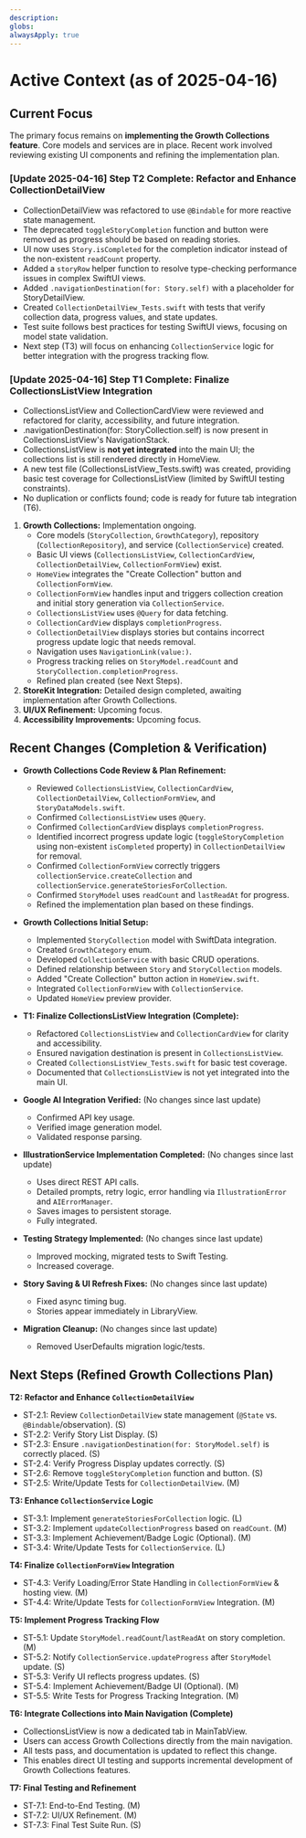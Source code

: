 ```yaml
---
description:
globs:
alwaysApply: true
---
```

# Active Context (as of 2025-04-16)

## Current Focus
The primary focus remains on **implementing the Growth Collections feature**. Core models and services are in place. Recent work involved reviewing existing UI components and refining the implementation plan.

### [Update 2025-04-16] Step T2 Complete: Refactor and Enhance CollectionDetailView
- CollectionDetailView was refactored to use `@Bindable` for more reactive state management.
- The deprecated `toggleStoryCompletion` function and button were removed as progress should be based on reading stories.
- UI now uses `Story.isCompleted` for the completion indicator instead of the non-existent `readCount` property.
- Added a `storyRow` helper function to resolve type-checking performance issues in complex SwiftUI views.
- Added `.navigationDestination(for: Story.self)` with a placeholder for StoryDetailView.
- Created `CollectionDetailView_Tests.swift` with tests that verify collection data, progress values, and state updates.
- Test suite follows best practices for testing SwiftUI views, focusing on model state validation.
- Next step (T3) will focus on enhancing `CollectionService` logic for better integration with the progress tracking flow.
  
### [Update 2025-04-16] Step T1 Complete: Finalize CollectionsListView Integration
- CollectionsListView and CollectionCardView were reviewed and refactored for clarity, accessibility, and future integration.
- .navigationDestination(for: StoryCollection.self) is now present in CollectionsListView's NavigationStack.
- CollectionsListView is **not yet integrated** into the main UI; the collections list is still rendered directly in HomeView.
- A new test file (CollectionsListView_Tests.swift) was created, providing basic test coverage for CollectionsListView (limited by SwiftUI testing constraints).
- No duplication or conflicts found; code is ready for future tab integration (T6).

1.  **Growth Collections:** Implementation ongoing.
    *   Core models (`StoryCollection`, `GrowthCategory`), repository (`CollectionRepository`), and service (`CollectionService`) created.
    *   Basic UI views (`CollectionsListView`, `CollectionCardView`, `CollectionDetailView`, `CollectionFormView`) exist.
    *   `HomeView` integrates the "Create Collection" button and `CollectionFormView`.
    *   `CollectionFormView` handles input and triggers collection creation and initial story generation via `CollectionService`.
    *   `CollectionsListView` uses `@Query` for data fetching.
    *   `CollectionCardView` displays `completionProgress`.
    *   `CollectionDetailView` displays stories but contains incorrect progress update logic that needs removal.
    *   Navigation uses `NavigationLink(value:)`.
    *   Progress tracking relies on `StoryModel.readCount` and `StoryCollection.completionProgress`.
    *   Refined plan created (see Next Steps).
2.  **StoreKit Integration:** Detailed design completed, awaiting implementation after Growth Collections.
3.  **UI/UX Refinement:** Upcoming focus.
4.  **Accessibility Improvements:** Upcoming focus.

## Recent Changes (Completion & Verification)

*   **Growth Collections Code Review & Plan Refinement:**
    *   Reviewed `CollectionsListView`, `CollectionCardView`, `CollectionDetailView`, `CollectionFormView`, and `StoryDataModels.swift`.
    *   Confirmed `CollectionsListView` uses `@Query`.
    *   Confirmed `CollectionCardView` displays `completionProgress`.
    *   Identified incorrect progress update logic (`toggleStoryCompletion` using non-existent `isCompleted` property) in `CollectionDetailView` for removal.
    *   Confirmed `CollectionFormView` correctly triggers `collectionService.createCollection` and `collectionService.generateStoriesForCollection`.
    *   Confirmed `StoryModel` uses `readCount` and `lastReadAt` for progress.
    *   Refined the implementation plan based on these findings.

*   **Growth Collections Initial Setup:**
    *   Implemented `StoryCollection` model with SwiftData integration.
    *   Created `GrowthCategory` enum.
    *   Developed `CollectionService` with basic CRUD operations.
    *   Defined relationship between `Story` and `StoryCollection` models.
    *   Added "Create Collection" button action in `HomeView.swift`.
    *   Integrated `CollectionFormView` with `CollectionService`.
    *   Updated `HomeView` preview provider.

*   **T1: Finalize CollectionsListView Integration (Complete):**
    *   Refactored `CollectionsListView` and `CollectionCardView` for clarity and accessibility.
    *   Ensured navigation destination is present in `CollectionsListView`.
    *   Created `CollectionsListView_Tests.swift` for basic test coverage.
    *   Documented that `CollectionsListView` is not yet integrated into the main UI.

*   **Google AI Integration Verified:** (No changes since last update)
    *   Confirmed API key usage.
    *   Verified image generation model.
    *   Validated response parsing.

*   **IllustrationService Implementation Completed:** (No changes since last update)
    *   Uses direct REST API calls.
    *   Detailed prompts, retry logic, error handling via `IllustrationError` and `AIErrorManager`.
    *   Saves images to persistent storage.
    *   Fully integrated.

*   **Testing Strategy Implemented:** (No changes since last update)
    *   Improved mocking, migrated tests to Swift Testing.
    *   Increased coverage.

*   **Story Saving & UI Refresh Fixes:** (No changes since last update)
    *   Fixed async timing bug.
    *   Stories appear immediately in LibraryView.

*   **Migration Cleanup:** (No changes since last update)
    *   Removed UserDefaults migration logic/tests.

## Next Steps (Refined Growth Collections Plan)

**T2: Refactor and Enhance `CollectionDetailView`**
*   ST-2.1: Review `CollectionDetailView` state management (`@State` vs. `@Bindable`/observation). (S)
*   ST-2.2: Verify Story List Display. (S)
*   ST-2.3: Ensure `.navigationDestination(for: StoryModel.self)` is correctly placed. (S)
*   ST-2.4: Verify Progress Display updates correctly. (S)
*   ST-2.6: Remove `toggleStoryCompletion` function and button. (S)
*   ST-2.5: Write/Update Tests for `CollectionDetailView`. (M)

**T3: Enhance `CollectionService` Logic**
*   ST-3.1: Implement `generateStoriesForCollection` logic. (L)
*   ST-3.2: Implement `updateCollectionProgress` based on `readCount`. (M)
*   ST-3.3: Implement Achievement/Badge Logic (Optional). (M)
*   ST-3.4: Write/Update Tests for `CollectionService`. (L)

**T4: Finalize `CollectionFormView` Integration**
*   ST-4.3: Verify Loading/Error State Handling in `CollectionFormView` & hosting view. (M)
*   ST-4.4: Write/Update Tests for `CollectionFormView` Integration. (M)

**T5: Implement Progress Tracking Flow**
*   ST-5.1: Update `StoryModel.readCount`/`lastReadAt` on story completion. (M)
*   ST-5.2: Notify `CollectionService.updateProgress` after `StoryModel` update. (S)
*   ST-5.3: Verify UI reflects progress updates. (S)
*   ST-5.4: Implement Achievement/Badge UI (Optional). (M)
*   ST-5.5: Write Tests for Progress Tracking Integration. (M)

**T6: Integrate Collections into Main Navigation (Complete)**
- CollectionsListView is now a dedicated tab in MainTabView.
- Users can access Growth Collections directly from the main navigation.
- All tests pass, and documentation is updated to reflect this change.
- This enables direct UI testing and supports incremental development of Growth Collections features.

**T7: Final Testing and Refinement**
*   ST-7.1: End-to-End Testing. (M)
*   ST-7.2: UI/UX Refinement. (M)
*   ST-7.3: Final Test Suite Run. (S)

